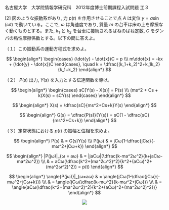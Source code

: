 名古屋大学　大学院情報学研究科　2012年度博士前期課程入試問題 工３

\[2] 図のような振動系があり, 力 $p(t)$ を作用させることで点 $A$ は変位 $y = a\sin(ωt)$ で動いている。ここで, $ω$ は角速度であり, 質量 $m$ の台車は床の上を摩擦なく動くものとする。また, $k_1$ と $k_2$ を台車に接続されるばねのばね定数, $C$ をダンパの粘性摩擦係数とする。以下の問に答えよ。

（１）この振動系の運動方程式を求めよ。

$$
    \begin{align*}
        \begin{cases} (\dot{y} - \dot{x})C = p \\\ m\ddot{x} = -kx + (\dot{y} - \dot{x})C \end{cases}, \quad k = \dfrac{(k_1+k_2)^2+k_1k_2}{k_1+k_2}
    \end{align*}
$$



（２） $P(s)$ 出力, $Y(s)$ を入力とする伝達関数を導け。

$$
    \begin{align*}
        \begin{cases} sC[Y(s) - X(s)] = P(s) \\\ (ms^2 + Cs + k)X(s) = sCY(s) \end{cases}
    \end{align*}
$$

$$
    \begin{align*}
        X(s) = \dfrac{sC}{ms^2+Cs+k}Y(s)
    \end{align*}
$$

$$
    \begin{align*}
        G(s) = \dfrac{P(s)}{Y(s)} = sC(1 - \dfrac{sC}{ms^2+Cs+k})
    \end{align*}
$$


（３）定常状態における $p(t)$ の振幅と位相を求めよ。

$$
    \begin{align*}
        P(s) & = G(s)Y(s) \\\
        P(jω) & = jCω(1-\dfrac{jCω}{-mω^2+jCω+k})
    \end{align*}
$$

$$
    \begin{align*}
        |P(jω)|_{ω = aω} & = |jaCω|(\dfrac{k-ma^2ω^2}{k+jaCω-ma^2ω^2}) \\\
        & = aCω(\dfrac{k^2+(ma^2ω^2)^2}{k^2+(aCω)^2+(ma^2ω^2)^2}) = p(t)
    \end{align*}
$$

$$
    \begin{align*}
        \angle{P(jω)}|_{ω=aω} & = \angle{jCω(1-\dfrac{jCω}{-mω^2+jCω+k})} \\\
        & = \angle{jCω(\dfrac{k-mω^2}{k-mω^2+jCω})} \\\
        & = \angle{aCω(\dfrac{k^2+(ma^2ω^2)^2}{k^2+(aCω)^2+(ma^2ω^2)^2})}
    \end{align*}
$$

<p align="center">
    <img src="https://gcdnb.pbrd.co/images/vtnNe3ckePXp.png?o=1"/>
</p>
